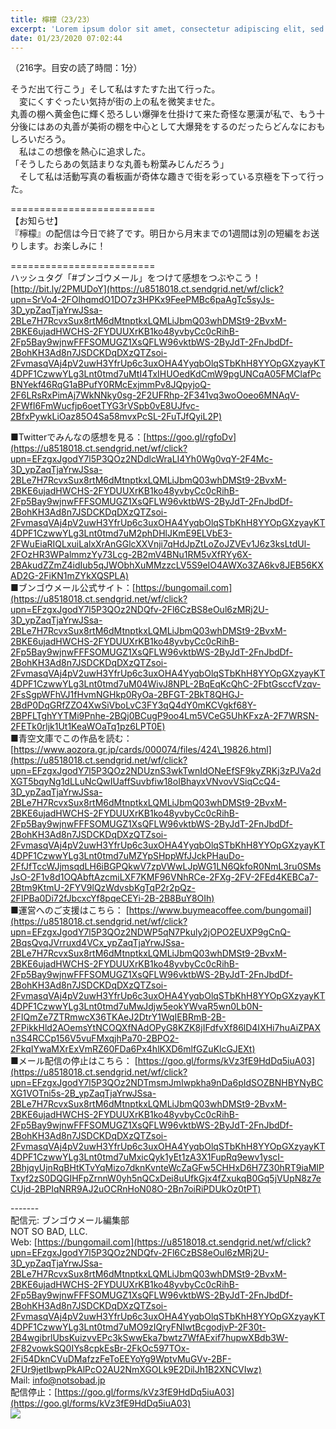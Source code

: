 ```yaml
---
title: 檸檬（23/23）
excerpt: 'Lorem ipsum dolor sit amet, consectetur adipiscing elit, sed do eiusmod tempor incididunt ut labore et dolore magna aliqua. Praesent elementum facilisis leo vel fringilla est ullamcorper eget. At imperdiet dui accumsan sit amet nulla facilisi morbi tempus.'
date: 01/23/2020 07:02:44
---
```


（216字。目安の読了時間：1分）  
  
そうだ出て行こう」そして私はすたすた出て行った。  
　変にくすぐったい気持が街の上の私を微笑ませた。  
丸善の棚へ黄金色に輝く恐ろしい爆弾を仕掛けて来た奇怪な悪漢が私で、もう十分後にはあの丸善が美術の棚を中心として大爆発をするのだったらどんなにおもしろいだろう。  
　私はこの想像を熱心に追求した。  
「そうしたらあの気詰まりな丸善も粉葉みじんだろう」  
　そして私は活動写真の看板画が奇体な趣きで街を彩っている京極を下って行った。  
  
\=========================  
【お知らせ】  
『檸檬』の配信は今日で終了です。明日から月末までの1週間は別の短編をお送りします。お楽しみに！  
  
\=========================  
ハッシュタグ「#ブンゴウメール」をつけて感想をつぶやこう！　  
[http://bit.ly/2PMUDoY](https://u8518018.ct.sendgrid.net/wf/click?upn=SrVo4-2FOlhqmdO1DO7z3HPKx9FeePMBc6paAgTc5syJs-3D_ypZaqTjaYrwJSsa-2BLe7H7RcvxSux8rtM6dMtnptkxLQMLiJbmQ03whDMSt9-2BvxM-2BKE6ujadHWCHS-2FYDUUXrKB1ko48yvbyCc0cRihB-2Fp5Bay9wjnwFFFSOMUGZ1XsQFLW96vktbWS-2ByJdT-2FnJbdDf-2BohKH3Ad8n7JSDCKDqDXzQTZsoi-2FvmasqVAj4pV2uwH3YfrUp6c3uxOHA4YyqbOlqSTbKhH8YYOpGXzyayKT4DPF1CzwwYLg3Lnt0tmd7uMtI4TxIHUOedKdCmW9pgUNCqA05FMClafPcBNYekf46RqG1aBPufY0RMcExjmmPv8JQpyjoQ-2F6LRsRxPimAj7WkNNky0sg-2F2UFRhp-2F341vq3woOoeo6MNAqV-2FWfI6FmWucfjp6oetTYG3rVSpb0vE8UJfvc-2BfxPywkLiOaz85O4Sa58mvxPcSL-2FuTJfQyiL2P)  
  
■Twitterでみんなの感想を見る：[https://goo.gl/rgfoDv](https://u8518018.ct.sendgrid.net/wf/click?upn=EFzgxJgodY7l5P3QOz2NDdlcWraLI4Yh0Wg0vqY-2F4Mc-3D_ypZaqTjaYrwJSsa-2BLe7H7RcvxSux8rtM6dMtnptkxLQMLiJbmQ03whDMSt9-2BvxM-2BKE6ujadHWCHS-2FYDUUXrKB1ko48yvbyCc0cRihB-2Fp5Bay9wjnwFFFSOMUGZ1XsQFLW96vktbWS-2ByJdT-2FnJbdDf-2BohKH3Ad8n7JSDCKDqDXzQTZsoi-2FvmasqVAj4pV2uwH3YfrUp6c3uxOHA4YyqbOlqSTbKhH8YYOpGXzyayKT4DPF1CzwwYLg3Lnt0tmd7uM2phDHlJKmE9ELVbE3-2FWuEiaRIQLxuiLalxXrAnGGlcXXVnji7qHdJpZtLoZoJZVEv1J6z3ksLtdUl-2FOzHR3WPalmmzYy73Lcg-2B2mV4BNu1RM5vXfRYy6X-2BAkudZZmZ4idIub5qJWObhXuMMzzcLV5S9eIO4AWXo3ZA6kv8JEB56KXAD2G-2FiKN1mZYkXQSPLA)  
■ブンゴウメール公式サイト：[https://bungomail.com](https://u8518018.ct.sendgrid.net/wf/click?upn=EFzgxJgodY7l5P3QOz2NDQfv-2Fl6CzBS8eOul6zMRj2U-3D_ypZaqTjaYrwJSsa-2BLe7H7RcvxSux8rtM6dMtnptkxLQMLiJbmQ03whDMSt9-2BvxM-2BKE6ujadHWCHS-2FYDUUXrKB1ko48yvbyCc0cRihB-2Fp5Bay9wjnwFFFSOMUGZ1XsQFLW96vktbWS-2ByJdT-2FnJbdDf-2BohKH3Ad8n7JSDCKDqDXzQTZsoi-2FvmasqVAj4pV2uwH3YfrUp6c3uxOHA4YyqbOlqSTbKhH8YYOpGXzyayKT4DPF1CzwwYLg3Lnt0tmd7uM04WivJ8NPL-2BqEqKcQhC-2FbtGsccfVzqv-2FsSgpWFhVJ1fHvmNGHkp0RyOa-2BFGT-2BkT8QHGJ-2BdP0DqGRfZZO4XwSiVboLvC3FY3qQ4dY0mKCVgkf68Y-2BPFLTghYYTMi9Pnhe-2BQj0BCugP9oo4Lm5VCeG5UhKFxzA-2F7WRSN-2FETk0rljk1Ut1KeaWOaTq1pz6LPT0E)  
■青空文庫でこの作品を読む：[https://www.aozora.gr.jp/cards/000074/files/424\_19826.html](https://u8518018.ct.sendgrid.net/wf/click?upn=EFzgxJgodY7l5P3QOz2NDUznS3wkTwnIdONeEfSF9kyZRKj3zPJVa2dXGT5bqyNg1dLLuNcQwIUaffSuvbfiw18oIBhayxVNvovVSiqCcQ4-3D_ypZaqTjaYrwJSsa-2BLe7H7RcvxSux8rtM6dMtnptkxLQMLiJbmQ03whDMSt9-2BvxM-2BKE6ujadHWCHS-2FYDUUXrKB1ko48yvbyCc0cRihB-2Fp5Bay9wjnwFFFSOMUGZ1XsQFLW96vktbWS-2ByJdT-2FnJbdDf-2BohKH3Ad8n7JSDCKDqDXzQTZsoi-2FvmasqVAj4pV2uwH3YfrUp6c3uxOHA4YyqbOlqSTbKhH8YYOpGXzyayKT4DPF1CzwwYLg3Lnt0tmd7uMZYpSHppWfJJckPHauDo-2FfJfTccWJjmsqdLH6iBGPQkwV7zpVWwLJpWG1LN6QkfoR0NmL3ru0SMsJsO-2F1v8d1OQAbftAzcmiLXF7KMF96VNhRCe-2FXg-2FV-2FEd4KEBCa7-2Btm9KtmU-2FYV9lQzWdvsbKgTqP2r2pQz-2FIPBa0Di72fJbcxcYf8pqeCEYi-2B-2B8BuY8OIh)  
■運営へのご支援はこちら： [https://www.buymeacoffee.com/bungomail](https://u8518018.ct.sendgrid.net/wf/click?upn=EFzgxJgodY7l5P3QOz2NDWP5qN7Pkuly2jOPO2EUXP9gCnQ-2BqsQvqJVrruxd4VCx_ypZaqTjaYrwJSsa-2BLe7H7RcvxSux8rtM6dMtnptkxLQMLiJbmQ03whDMSt9-2BvxM-2BKE6ujadHWCHS-2FYDUUXrKB1ko48yvbyCc0cRihB-2Fp5Bay9wjnwFFFSOMUGZ1XsQFLW96vktbWS-2ByJdT-2FnJbdDf-2BohKH3Ad8n7JSDCKDqDXzQTZsoi-2FvmasqVAj4pV2uwH3YfrUp6c3uxOHA4YyqbOlqSTbKhH8YYOpGXzyayKT4DPF1CzwwYLg3Lnt0tmd7uMwJdjw5eokYWvaR5wn0Lb0N-2FIQmZe7ZTRmwcX36TKAeJ2DtrY1WqIEBRmB-2B-2FPikkHld2AOemsYtNCOQXfNAdOPyG8KZK8jIFdfvXf86lD4IXHi7huAiZPAXn3S4RCCp156V5vuFMxqjhPa70-2BPO2-2FkqIYwaMXrExVmRZ60FDa6Px4hlKXD6mlfGZuKlcGJEXt)  
■メール配信の停止はこちら： [https://goo.gl/forms/kVz3fE9HdDq5iuA03](https://u8518018.ct.sendgrid.net/wf/click?upn=EFzgxJgodY7l5P3QOz2NDTmsmJmIwpkha9nDa6pIdSOZBNHBYNyBCXG1VOTni5s-2B_ypZaqTjaYrwJSsa-2BLe7H7RcvxSux8rtM6dMtnptkxLQMLiJbmQ03whDMSt9-2BvxM-2BKE6ujadHWCHS-2FYDUUXrKB1ko48yvbyCc0cRihB-2Fp5Bay9wjnwFFFSOMUGZ1XsQFLW96vktbWS-2ByJdT-2FnJbdDf-2BohKH3Ad8n7JSDCKDqDXzQTZsoi-2FvmasqVAj4pV2uwH3YfrUp6c3uxOHA4YyqbOlqSTbKhH8YYOpGXzyayKT4DPF1CzwwYLg3Lnt0tmd7uMxicQyk1yEt1zA3X1FupRq9ewv1yscI-2BhjqyUjnRqBHtKTvYqMizo7dknKvnteWcZaGFw5CHHxD6H7Z30hRT9iaMIPTxyf2zS0DQGIHFpZrnnW0yh5nQCxDei8uUfkGjx4fZxukqB0Gq5jVUpN8z7eCUjd-2BPIqNRR9AJ2uOCRnHoN08O-2Bn7oiRiPDUkOz0tPT)  
  
\-------  
配信元: ブンゴウメール編集部  
NOT SO BAD, LLC.  
Web: [https://bungomail.com](https://u8518018.ct.sendgrid.net/wf/click?upn=EFzgxJgodY7l5P3QOz2NDQfv-2Fl6CzBS8eOul6zMRj2U-3D_ypZaqTjaYrwJSsa-2BLe7H7RcvxSux8rtM6dMtnptkxLQMLiJbmQ03whDMSt9-2BvxM-2BKE6ujadHWCHS-2FYDUUXrKB1ko48yvbyCc0cRihB-2Fp5Bay9wjnwFFFSOMUGZ1XsQFLW96vktbWS-2ByJdT-2FnJbdDf-2BohKH3Ad8n7JSDCKDqDXzQTZsoi-2FvmasqVAj4pV2uwH3YfrUp6c3uxOHA4YyqbOlqSTbKhH8YYOpGXzyayKT4DPF1CzwwYLg3Lnt0tmd7uMO9zIQryFNIwtBcgodjvP-2F30t-2B4wgibrlUbsKuizvvEPc3kSwwEka7bwtz7WfAExif7hupwXBdb3W-2F82vowkSQ0IYs8cpkEsBr-2FkOc597TOx-2Fi54DknCVuDMafzzFeToEEYoYg9WptvMuGVv-2BF-2FUr9jetIbwpPkAlPcO2AU2NmXGOLk9E2DilJh1B2XNCVIwz)  
Mail: info@notsobad.jp  
配信停止：[https://goo.gl/forms/kVz3fE9HdDq5iuA03](https://goo.gl/forms/kVz3fE9HdDq5iuA03)  
![](https://u8518018.ct.sendgrid.net/wf/open?upn=ypZaqTjaYrwJSsa-2BLe7H7RcvxSux8rtM6dMtnptkxLQMLiJbmQ03whDMSt9-2BvxM-2BKE6ujadHWCHS-2FYDUUXrKB1ko48yvbyCc0cRihB-2Fp5Bay9wjnwFFFSOMUGZ1XsQFLW96vktbWS-2ByJdT-2FnJbdDf-2BohKH3Ad8n7JSDCKDqDXzQTZsoi-2FvmasqVAj4pV2uwH3YfrUp6c3uxOHA4YyqbOlqSTbKhH8YYOpGXzyayKT4DPF1CzwwYLg3Lnt0tmd7uMPzhQV47RCAOkj3XOwl7k5JUr-2Bqmmdl6XswWefB5F7jgCa1IR-2FeMg9kUxCGwfruL87DG0kvp2XPJwf-2BtMXDYWBkW8hjWF6b45WgOHapxydHw3k4nFMMQF4laSrZNiklnR0BQm0di2cx40lnMwCjjH71qqQtup6lFo6W5o-2FArA2LarVjuJDIs1qy5XrDmM-2BZvRga67-2BnIHFrsWWMtPKSfciA-3D-3D)